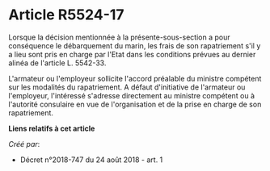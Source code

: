 # Article R5524-17

Lorsque la décision mentionnée à la présente-sous-section a pour conséquence le débarquement du marin, les frais de son
rapatriement s'il y a lieu sont pris en charge par l'Etat dans les conditions prévues au dernier alinéa de l'article L.
5542-33.

L'armateur ou l'employeur sollicite l'accord préalable du ministre compétent sur les modalités du rapatriement. A défaut
d'initiative de l'armateur ou l'employeur, l'intéressé s'adresse directement au ministre compétent ou à l'autorité consulaire
en vue de l'organisation et de la prise en charge de son rapatriement.

**Liens relatifs à cet article**

_Créé par_:

  - Décret n°2018-747 du 24 août 2018 - art. 1
